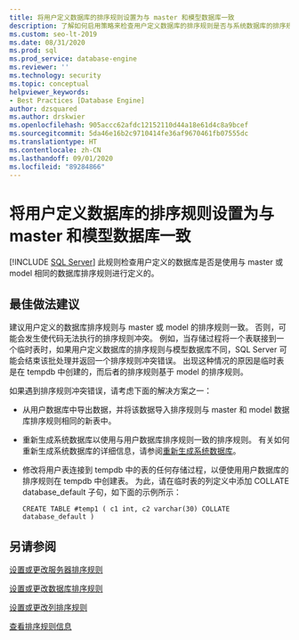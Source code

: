 ```yaml
---
title: 将用户定义数据库的排序规则设置为与 master 和模型数据库一致
description: 了解如何启用策略来检查用户定义数据库的排序规则是否与系统数据库的排序规则相同。
ms.custom: seo-lt-2019
ms.date: 08/31/2020
ms.prod: sql
ms.prod_service: database-engine
ms.reviewer: ''
ms.technology: security
ms.topic: conceptual
helpviewer_keywords:
- Best Practices [Database Engine]
author: dzsquared
ms.author: drskwier
ms.openlocfilehash: 905accc62afdc12152110d44a18e61d4c8a9bcef
ms.sourcegitcommit: 5da46e16b2c9710414fe36af9670461fb07555dc
ms.translationtype: HT
ms.contentlocale: zh-CN
ms.lasthandoff: 09/01/2020
ms.locfileid: "89284866"
---
```

# <a name="set-the-collation-of-user-defined-databases-to-match-master-and-model-databases"></a>将用户定义数据库的排序规则设置为与 master 和模型数据库一致
 [!INCLUDE [SQL Server](../../includes/applies-to-version/sqlserver.md)]
  此规则检查用户定义的数据库是否是使用与 master 或 model 相同的数据库排序规则进行定义的。
  
## <a name="best-practices-recommendations"></a>最佳做法建议  
 建议用户定义的数据库排序规则与 master 或 model 的排序规则一致。 否则，可能会发生使代码无法执行的排序规则冲突。 例如，当存储过程将一个表联接到一个临时表时，如果用户定义数据库的排序规则与模型数据库不同，SQL Server 可能会结束该批处理并返回一个排序规则冲突错误。 出现这种情况的原因是临时表是在 tempdb 中创建的，而后者的排序规则基于 model 的排序规则。

  如果遇到排序规则冲突错误，请考虑下面的解决方案之一：

  - 从用户数据库中导出数据，并将该数据导入排序规则与 master 和 model 数据库排序规则相同的新表中。

  - 重新生成系统数据库以使用与用户数据库排序规则一致的排序规则。 有关如何重新生成系统数据库的详细信息，请参阅[重新生成系统数据库](../databases/rebuild-system-databases.md)。

  - 修改将用户表连接到 tempdb 中的表的任何存储过程，以便使用用户数据库的排序规则在 tempdb 中创建表。 为此，请在临时表的列定义中添加 COLLATE database_default 子句，如下面的示例所示：
  
    ```
    CREATE TABLE #temp1 ( c1 int, c2 varchar(30) COLLATE database_default )
    ```

## <a name="see-also"></a>另请参阅
  
 [设置或更改服务器排序规则](../collations/set-or-change-the-server-collation.md)  

 [设置或更改数据库排序规则](../collations/set-or-change-the-database-collation.md)

 [设置或更改列排序规则](../collations/set-or-change-the-column-collation.md)
 
 [查看排序规则信息](../collations/view-collation-information.md)    
  
  
